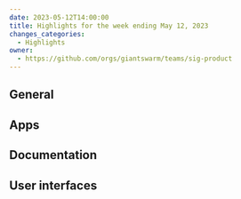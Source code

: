 ```yaml
---
date: 2023-05-12T14:00:00
title: Highlights for the week ending May 12, 2023
changes_categories:
  - Highlights
owner:
  - https://github.com/orgs/giantswarm/teams/sig-product
---
```


## General

## Apps

## Documentation

## User interfaces
